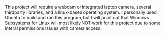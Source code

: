This project will require a webcam or integrated laptop camera, several thirdparty libraries, and a linux-based operating system. 
I personally used Ubuntu to build and run this program, but I will point out that Windows Subsystems for Linux will most likely
NOT work for this project due to some interal permissions issues with camera access.
